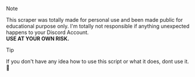 > [!NOTE]
> This scraper was totally made for personal use and been made public for educational purpose only. I'm totally not responsible if anything unexpected happens to your Discord Account.<br>
> **USE AT YOUR OWN RISK.**

> [!TIP]
> If you don't have any idea how to use this script or what it does, dont use it. 🤡
